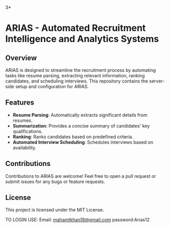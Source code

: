 3*
# ARIAS - Automated Recruitment Intelligence and Analytics Systems

## Overview

ARIAS is designed to streamline the recruitment process by automating tasks like resume parsing, extracting relevant information, ranking candidates, and scheduling interviews. This repository contains the server-side setup and configuration for ARIAS.

## Features

- **Resume Parsing**: Automatically extracts significant details from resumes.
- **Summarization**: Provides a concise summary of candidates' key qualifications.
- **Ranking**: Ranks candidates based on predefined criteria.
- **Automated Interview Scheduling**: Schedules interviews based on availability.

## Contributions

Contributions to ARIAS are welcome! Feel free to open a pull request or submit issues for any bugs or feature requests.

## License

This project is licensed under the MIT License.

TO LOGIN USE:
Email: mahamtkhan19@gmail.com
password:Arias12
